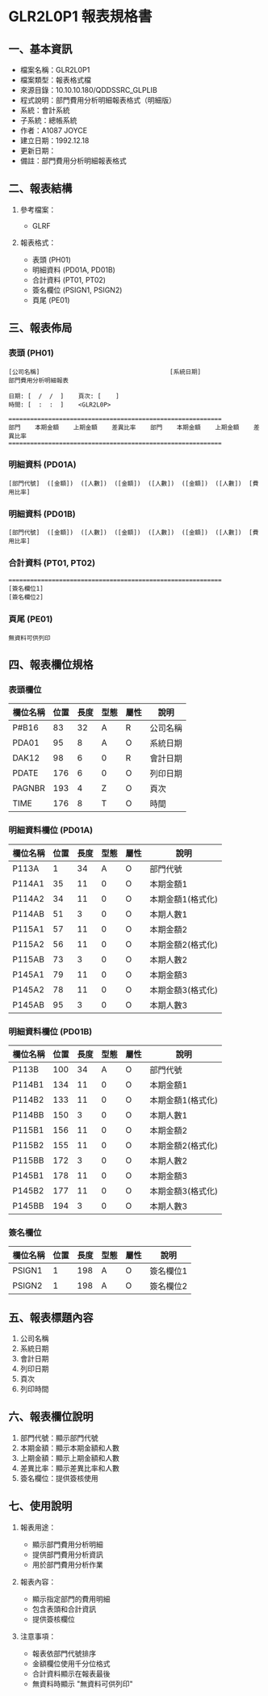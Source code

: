 # GLR2L0P1 報表規格書

## 一、基本資訊
- 檔案名稱：GLR2L0P1
- 檔案類型：報表格式檔
- 來源目錄：10.10.10.180/QDDSSRC_GLPLIB
- 程式說明：部門費用分析明細報表格式（明細版）
- 系統：會計系統
- 子系統：總帳系統
- 作者：A1087 JOYCE
- 建立日期：1992.12.18
- 更新日期：
- 備註：部門費用分析明細報表格式

## 二、報表結構
1. 參考檔案：
   - GLRF

2. 報表格式：
   - 表頭 (PH01)
   - 明細資料 (PD01A, PD01B)
   - 合計資料 (PT01, PT02)
   - 簽名欄位 (PSIGN1, PSIGN2)
   - 頁尾 (PE01)

## 三、報表佈局

### 表頭 (PH01)
```
[公司名稱]                                    [系統日期]
部門費用分析明細報表

日期: [  /  /  ]    頁次: [    ]
時間: [  :  :  ]    <GLR2L0P>

===========================================================
部門    本期金額    上期金額    差異比率    部門    本期金額    上期金額    差異比率
===========================================================
```

### 明細資料 (PD01A)
```
[部門代號]  ([金額])  ([人數])  ([金額])  ([人數])  ([金額])  ([人數])  [費用比率]
```

### 明細資料 (PD01B)
```
[部門代號]  ([金額])  ([人數])  ([金額])  ([人數])  ([金額])  ([人數])  [費用比率]
```

### 合計資料 (PT01, PT02)
```
===========================================================
[簽名欄位1]
[簽名欄位2]
```

### 頁尾 (PE01)
```
無資料可供列印
```

## 四、報表欄位規格

### 表頭欄位
| 欄位名稱 | 位置 | 長度 | 型態 | 屬性 | 說明 |
|---------|------|------|------|------|------|
| P#B16 | 83 | 32 | A | R | 公司名稱 |
| PDA01 | 95 | 8 | A | O | 系統日期 |
| DAK12 | 98 | 6 | 0 | R | 會計日期 |
| PDATE | 176 | 6 | 0 | O | 列印日期 |
| PAGNBR | 193 | 4 | Z | O | 頁次 |
| TIME | 176 | 8 | T | O | 時間 |

### 明細資料欄位 (PD01A)
| 欄位名稱 | 位置 | 長度 | 型態 | 屬性 | 說明 |
|---------|------|------|------|------|------|
| P113A | 1 | 34 | A | O | 部門代號 |
| P114A1 | 35 | 11 | 0 | O | 本期金額1 |
| P114A2 | 34 | 11 | 0 | O | 本期金額1(格式化) |
| P114AB | 51 | 3 | 0 | O | 本期人數1 |
| P115A1 | 57 | 11 | 0 | O | 本期金額2 |
| P115A2 | 56 | 11 | 0 | O | 本期金額2(格式化) |
| P115AB | 73 | 3 | 0 | O | 本期人數2 |
| P145A1 | 79 | 11 | 0 | O | 本期金額3 |
| P145A2 | 78 | 11 | 0 | O | 本期金額3(格式化) |
| P145AB | 95 | 3 | 0 | O | 本期人數3 |

### 明細資料欄位 (PD01B)
| 欄位名稱 | 位置 | 長度 | 型態 | 屬性 | 說明 |
|---------|------|------|------|------|------|
| P113B | 100 | 34 | A | O | 部門代號 |
| P114B1 | 134 | 11 | 0 | O | 本期金額1 |
| P114B2 | 133 | 11 | 0 | O | 本期金額1(格式化) |
| P114BB | 150 | 3 | 0 | O | 本期人數1 |
| P115B1 | 156 | 11 | 0 | O | 本期金額2 |
| P115B2 | 155 | 11 | 0 | O | 本期金額2(格式化) |
| P115BB | 172 | 3 | 0 | O | 本期人數2 |
| P145B1 | 178 | 11 | 0 | O | 本期金額3 |
| P145B2 | 177 | 11 | 0 | O | 本期金額3(格式化) |
| P145BB | 194 | 3 | 0 | O | 本期人數3 |

### 簽名欄位
| 欄位名稱 | 位置 | 長度 | 型態 | 屬性 | 說明 |
|---------|------|------|------|------|------|
| PSIGN1 | 1 | 198 | A | O | 簽名欄位1 |
| PSIGN2 | 1 | 198 | A | O | 簽名欄位2 |

## 五、報表標題內容
1. 公司名稱
2. 系統日期
3. 會計日期
4. 列印日期
5. 頁次
6. 列印時間

## 六、報表欄位說明
1. 部門代號：顯示部門代號
2. 本期金額：顯示本期金額和人數
3. 上期金額：顯示上期金額和人數
4. 差異比率：顯示差異比率和人數
5. 簽名欄位：提供簽核使用

## 七、使用說明
1. 報表用途：
   - 顯示部門費用分析明細
   - 提供部門費用分析資訊
   - 用於部門費用分析作業

2. 報表內容：
   - 顯示指定部門的費用明細
   - 包含表頭和合計資訊
   - 提供簽核欄位

3. 注意事項：
   - 報表依部門代號排序
   - 金額欄位使用千分位格式
   - 合計資料顯示在報表最後
   - 無資料時顯示 "無資料可供列印" 
